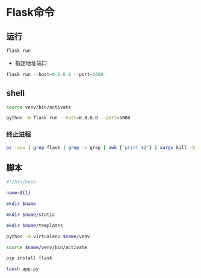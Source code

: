 <!--
 * @Description: 
 * @Version: 1.0
 * @Author: DaLao
 * @Email: dalao@xxx.com
 * @Date: 2021-09-24 20:37:24
 * @LastEditors: daLao
 * @LastEditTime: 2023-04-23 09:32:28
-->

# Flask命令

## 运行

```sh
flask run
```

- 指定地址端口
  
```py
flask run --host=0.0.0.0 --port=5000
```

## shell

```sh
source venv/bin/activate

python -m flask run --host=0.0.0.0 --port=5000
```

### 终止进程

```sh
ps -aux | grep flask | grep -v grep | awk {'print $2'} | xargs kill -9 && python -m flask run --host=0.0.0.0 --port=500
```

## 脚本

```sh
#!/bin/bash

name=${1}

mkdir $name

mkdir $name/static

mkdir $name/templates

python -m virtualenv $name/venv

source $name/venv/bin/activate

pip install flask

touch app.py
```
